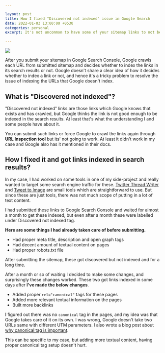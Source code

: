 ```yaml
---

layout: post
title: How I fixed "Discovered not indexed" issue in Google Search
date: 2022-01-03 13:00:00 +0530
categories: personal
excerpt: It's not uncommon to have some of your sitemap links to not be indexed in Google search. Google tags these links as "Discovered not indexed". Here's how I fixed the issue and got my links indexed in Google search.

---
```


![](/images/posts/google-search-console-sitemap.png)

After you submit your sitemap in Google Search Console,
Google crawls each URL from submitted sitemap and 
decides whether to index the links in 
its search results or not. Google doesn't share a clear idea of
how it decides whether to index a link or not, 
and hence it's a tricky problem to resolve the issue
of indexing the URLs that Google doesn't index.

## What is "Discovered not indexed"?

"Discovered not indexed" links are those links which
Google knows that exists and has crawled, but Google
thinks the link is not good enough to be indexed 
in the search results. At least that's what the understanding
I and some people have about it.

You can submit such links or force Google to crawl
the links again through **URL Inspection tool** but its' not going to work.
At least it didn't work in my case and 
Google also has it mentioned in their docs.

## How I fixed it and got links indexed in search results?

In my case, I had worked on some tools in one of my side-project
and really wanted to target some search engine traffic for these.
[Twitter Thread Writer](https://kizie.co/compose) and 
[Tweet to Image](https://kizie.co/tools/twitter-image) are small
tools which are straightforward to use. 
But since these are just tools, there was 
not much scope of putting in a lot of text content.

I had submitted these links to Google Search Console and waited
for almost a month to get these indexed, but even after a month
these were labelled under Discovered not indexed tag.

**Here are some things I had already taken care of before submitting.**

- Had proper meta title, description and open graph tags
- Had decent amount of textual content on pages
- Had proper robots.txt file

After submitting the sitemap, these got discovered but not indexed
and for a long time.

After a month or so of waiting I decided to make some changes,
and surprisingly these changes worked. These two got links 
indexed in some days after **I've made the below changes**.

- Added proper `rel="canonical"` tags for these pages
- Added more relevant textual information on the pages
- Built more backlinks

I figured out there was no `canonical` tag in the pages,
and my idea was that Google takes care of it on its own.
I was wrong, Google doesn't take two URLs 
same with different UTM parameters. 
I also wrote a blog post about 
[why canonical tag is important](/blog/nextjs-canonical-tag).

This can be specific to my case, but adding more textual content,
having proper canonical tag setup doesn't hurt.